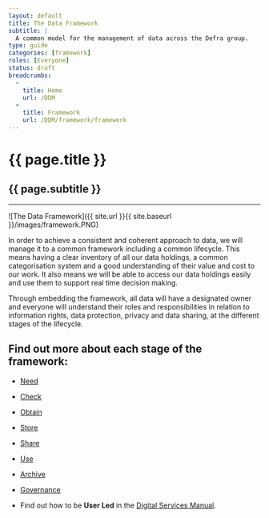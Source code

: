 ```yaml
---
layout: default
title: The Data Framework
subtitle: |
  A common model for the management of data across the Defra group.
type: guide
categories: [framework]
roles: [Everyone]
status: draft
breadcrumbs:
  -
    title: Home
    url: /DDM
  -
    title: Framework
    url: /DDM/framework/framework
---
```


# {{ page.title }}

## {{ page.subtitle }}

***

![The Data Framework]({{ site.url }}{{ site.baseurl }}/images/framework.PNG)
  
In order to achieve a consistent and coherent approach to data, we will manage it to a common framework including a common lifecycle. This means having a clear inventory of all our data holdings, a common categorisation system and a good understanding of their value and cost to our work. It also means we will be able to access our data holdings easily and use them to support real time decision making. 

Through embedding the framework, all data will have a designated owner and everyone will understand their roles and responsibilities in relation to information rights, data protection, privacy and data sharing, at the different stages of the lifecycle. 

## Find out more about each stage of the framework:

- [Need](need)
- [Check](check)
- [Obtain](obtain)
- [Store](store)
- [Share](share)
- [Use](use)
- [Archive](archive)

- [Governance](governance)

- Find out how to be **User Led** in the [Digital Services Manual](https://www.gov.uk/service-manual/service-standard/understand-user-needs).
